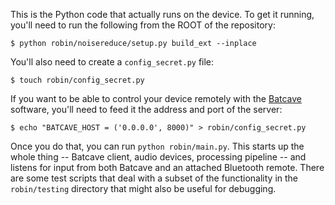 This is the Python code that actually runs on the device. To get it running, you'll need to run the following from the ROOT of the repository:

    $ python robin/noisereduce/setup.py build_ext --inplace

You'll also need to create a `config_secret.py` file:

    $ touch robin/config_secret.py

If you want to be able to control your device remotely with the [Batcave](https://github.com/idreyn/batcave) software, you'll need to feed it the address and port of the server:

    $ echo "BATCAVE_HOST = ('0.0.0.0', 8000)" > robin/config_secret.py

Once you do that, you can run `python robin/main.py`. This starts up the whole thing -- Batcave client, audio devices, processing pipeline -- and listens for input from both Batcave and an attached Bluetooth remote. There are some test scripts that deal with a subset of the functionality in the `robin/testing` directory that might also be useful for debugging.